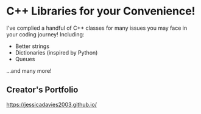 # C++ Libraries for your Convenience!
I've complied a handful of C++ classes for many issues you may face in your coding journey! Including:

- Better strings
- Dictionaries (inspired by Python)
- Queues

...and many more!

## Creator's Portfolio
https://jessicadavies2003.github.io/
